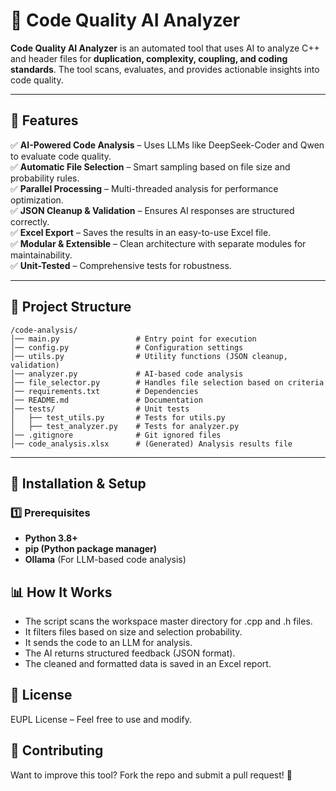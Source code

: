 # 🚀 Code Quality AI Analyzer

**Code Quality AI Analyzer** is an automated tool that uses AI to analyze C++ and header files for **duplication, complexity, coupling, and coding standards**. The tool scans, evaluates, and provides actionable insights into code quality.

---

## 📌 Features
✅ **AI-Powered Code Analysis** – Uses LLMs like DeepSeek-Coder and Qwen to evaluate code quality.  
✅ **Automatic File Selection** – Smart sampling based on file size and probability rules.  
✅ **Parallel Processing** – Multi-threaded analysis for performance optimization.  
✅ **JSON Cleanup & Validation** – Ensures AI responses are structured correctly.  
✅ **Excel Export** – Saves the results in an easy-to-use Excel file.  
✅ **Modular & Extensible** – Clean architecture with separate modules for maintainability.  
✅ **Unit-Tested** – Comprehensive tests for robustness.  

---

## 📁 Project Structure
```plaintext
/code-analysis/
│── main.py                 # Entry point for execution
│── config.py               # Configuration settings
│── utils.py                # Utility functions (JSON cleanup, validation)
│── analyzer.py             # AI-based code analysis
│── file_selector.py        # Handles file selection based on criteria
│── requirements.txt        # Dependencies
│── README.md               # Documentation
│── tests/                  # Unit tests
│   ├── test_utils.py       # Tests for utils.py
│   ├── test_analyzer.py    # Tests for analyzer.py
│── .gitignore              # Git ignored files
│── code_analysis.xlsx      # (Generated) Analysis results file
```

---

## 🔧 Installation & Setup

### **1️⃣ Prerequisites**
- **Python 3.8+**
- **pip (Python package manager)**
- **Ollama** (For LLM-based code analysis)

## 📊 How It Works

- The script scans the workspace master directory for .cpp and .h files.
- It filters files based on size and selection probability.
- It sends the code to an LLM for analysis.
- The AI returns structured feedback (JSON format).
- The cleaned and formatted data is saved in an Excel report.

## 🔗 License

EUPL License – Feel free to use and modify.

## 🌟 Contributing

Want to improve this tool? Fork the repo and submit a pull request! 🚀